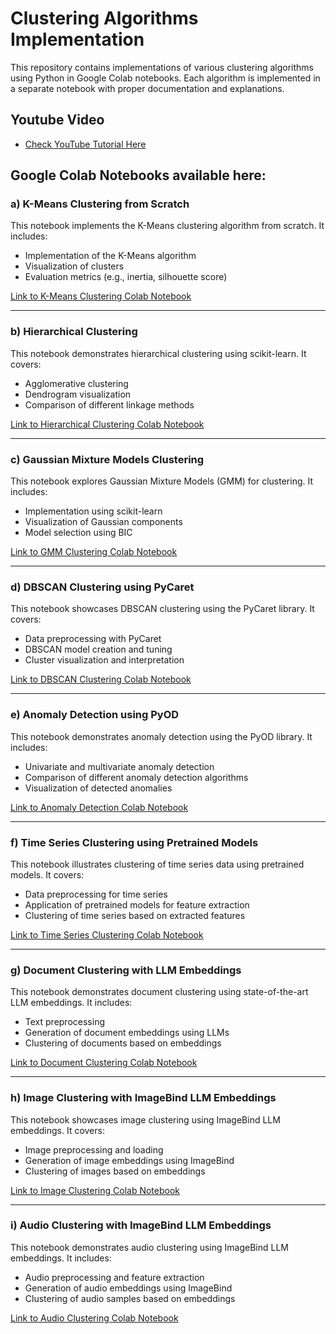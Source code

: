 # Clustering Algorithms Implementation

This repository contains implementations of various clustering algorithms using Python in Google Colab notebooks. Each algorithm is implemented in a separate notebook with proper documentation and explanations.

## Youtube Video
- [Check YouTube Tutorial Here](https://youtu.be/kYr0UYG1zTY)
  
## Google Colab Notebooks available here:

### a) K-Means Clustering from Scratch
This notebook implements the K-Means clustering algorithm from scratch. It includes:
* Implementation of the K-Means algorithm
* Visualization of clusters
* Evaluation metrics (e.g., inertia, silhouette score)

[Link to K-Means Clustering Colab Notebook](https://colab.research.google.com/drive/1Oujq3hmOWrSQnn8JE0r5UVufsn84-_wW?usp=sharing)

---

### b) Hierarchical Clustering
This notebook demonstrates hierarchical clustering using scikit-learn. It covers:
* Agglomerative clustering
* Dendrogram visualization
* Comparison of different linkage methods

[Link to Hierarchical Clustering Colab Notebook](https://colab.research.google.com/drive/1X9F-8naeVJcThoN-Is-ctmcCDjA4kTNv?usp=sharing)

---

### c) Gaussian Mixture Models Clustering
This notebook explores Gaussian Mixture Models (GMM) for clustering. It includes:
* Implementation using scikit-learn
* Visualization of Gaussian components
* Model selection using BIC

[Link to GMM Clustering Colab Notebook](https://colab.research.google.com/drive/1jpDTZRgsfs3J6p21YOo-lfnLE28lBcAT?usp=sharing)

---

### d) DBSCAN Clustering using PyCaret
This notebook showcases DBSCAN clustering using the PyCaret library. It covers:
* Data preprocessing with PyCaret
* DBSCAN model creation and tuning
* Cluster visualization and interpretation

[Link to DBSCAN Clustering Colab Notebook](https://colab.research.google.com/drive/10p_jW_BMxBA5nWGsSB5IHpBI36Algj3i?usp=sharing)

---

### e) Anomaly Detection using PyOD
This notebook demonstrates anomaly detection using the PyOD library. It includes:
* Univariate and multivariate anomaly detection
* Comparison of different anomaly detection algorithms
* Visualization of detected anomalies

[Link to Anomaly Detection Colab Notebook](https://colab.research.google.com/drive/1nkCbr-gAYW0hvW24_TflyWZ5iig4OSyb?usp=sharing)

---

### f) Time Series Clustering using Pretrained Models
This notebook illustrates clustering of time series data using pretrained models. It covers:
* Data preprocessing for time series
* Application of pretrained models for feature extraction
* Clustering of time series based on extracted features

[Link to Time Series Clustering Colab Notebook](https://colab.research.google.com/drive/1S6xPF656cYYtT5_GCnVV9NgHVkkXQ_Ei?usp=sharing)

---

### g) Document Clustering with LLM Embeddings
This notebook demonstrates document clustering using state-of-the-art LLM embeddings. It includes:
* Text preprocessing
* Generation of document embeddings using LLMs
* Clustering of documents based on embeddings

[Link to Document Clustering Colab Notebook](https://colab.research.google.com/drive/1X70bjztWj5wYzpdC9hXF3zfth1dEbcZ5?usp=sharing)

---

### h) Image Clustering with ImageBind LLM Embeddings
This notebook showcases image clustering using ImageBind LLM embeddings. It covers:
* Image preprocessing and loading
* Generation of image embeddings using ImageBind
* Clustering of images based on embeddings

[Link to Image Clustering Colab Notebook](https://colab.research.google.com/drive/1WYA93a2vwQuIl38S6ItLOxjVr6GhuyQ9?usp=sharing)

---

### i) Audio Clustering with ImageBind LLM Embeddings
This notebook demonstrates audio clustering using ImageBind LLM embeddings. It includes:
* Audio preprocessing and feature extraction
* Generation of audio embeddings using ImageBind
* Clustering of audio samples based on embeddings

[Link to Audio Clustering Colab Notebook](https://colab.research.google.com/drive/1S7PV2SN1nDDwouo2j-dphoiSTe0_Gx0b?usp=sharing)





